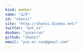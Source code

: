 ```yaml
---
kind: member
name: "山子"
id: "shanzi"
site: "http://shanzi.diumoo.net/"
twitter: "ant_sz"
douban: "yunerrun"
github: "shanzi"
email: "yun.er.run@gmail.com"
---
```


